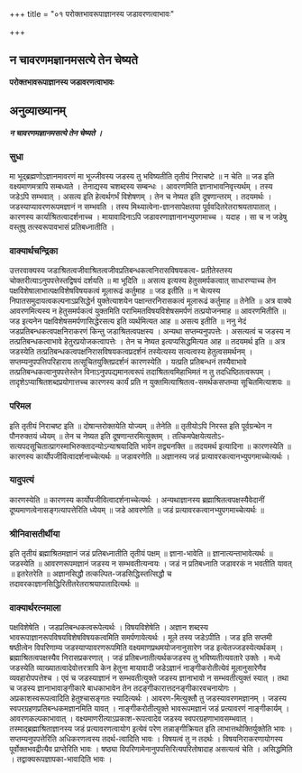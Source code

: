 +++
title = "०१ परोक्तभावरूपाज्ञानस्य जडावरणत्वाभावः"

+++


## न चावरणमज्ञानमसत्ये तेन चेष्यते

**परोक्तभावरूपाज्ञानस्य जडावरणत्वाभावः**

## **अनुव्याख्यानम्**

***न चावरणमज्ञानमसत्ये तेन चेष्यते ।***

### **सुधा**

मा भूद्ब्रह्मणोऽज्ञानमावरणं मा भूज्जीवस्य जडस्य तु भविष्यतीति तृतीयं निराचष्टे ॥ न चेति ॥ जड इति वक्ष्यमाणमत्रापि सम्बध्यते । तेनाद्यस्य चशब्दस्य सम्बन्धः । आवरणमिति ज्ञानाभावनिवृत्त्यर्थम् । तस्य जडेऽपि सम्भवात् । असत्य इति हेत्वर्थगर्भं विशेषणम् । तेन च नेष्यत इति दूषणान्तरम् । तदयमर्थः । जडस्याप्यावरणरूपमज्ञानं न सम्भवति । तस्य मिथ्यात्वेना-ज्ञानसापेक्षतया पूर्ववदितरेतराश्रयतापातात् । कारणस्य कार्याश्रितत्वादर्शनाच्च । मायावादिनाऽपि जडावरणाज्ञानानभ्युपगमाच्च । यदाह । सा च न जडेषु वस्तुषु तत्स्वरूपावभासं प्रतिबध्नातीति ।

### **वाक्यार्थचन्द्रिका**

उत्तरवाक्यस्य जडाश्रितत्वजीवाश्रितत्वजीवप्रतिबन्धकत्वनिरासविषयकत्व- प्रतीतेस्तस्य चोक्तरीत्याऽनुपपत्तेस्तद्विषयं दर्शयति ॥ मा भूदिति ॥ असत्य इत्यस्य हेतुसमर्पकत्वात् साधारण्याच्च तेन पक्षविशेषालाभात्पक्षविशेषविषयकत्वं मूलारूढं कर्तुमाह ॥ जड इतीति ॥ न चेत्यस्य निपातसमुदायत्वकल्पनाऽप्रसिद्धेर्न युक्तेत्याशयेन पक्षान्तरनिरासकत्वं मूलारूढं कर्तुमाह ॥ तेनेति ॥ अत्र वाक्ये आवरणमित्यस्य न हेतुसमर्पकत्वं युक्तमिति पराभिमतविषयविशेषसमर्पणं तत्प्रयोजनमाह ॥ आवरणमितीति ॥ जड इत्यनेन पक्षविशेषसमर्पणासिद्धेरसत्य इति व्यर्थमित्यत आह ॥ असत्य इतीति ॥ ननु नेदं जडप्रतिबन्धकत्वपक्षनिराकरणं किन्तु जडाश्रितत्वपक्षस्य । अन्यथा सप्तम्यनुपपत्तेः । असत्यत्वं च जडस्य न तत्प्रतिबन्धकत्वाभावे हेतुरप्रयोजकत्वापत्तेः । तेन च नेष्यत इत्यप्यसिद्धमित्यत आह ॥ तदयमर्थ इति ॥ अत्र जडस्येति तत्प्रतिबन्धकत्वपक्षनिरासविषयकत्वप्रदर्शनं तस्येत्यस्य सत्यत्वस्य हेतुत्वसमर्थनम् । सप्तम्यनुपपत्तिपरिहाराय तत्सूचितयुक्तिप्रदर्शनं कारणस्येति । यत्प्रति प्रतिबन्धनं तस्यैवाभावे तत्प्रतिबन्धकत्वानुपपत्तेस्तेन विनाऽनुपपद्यमानत्वरूपं तदाश्रितत्वमिहाभिमतं न तु तदधिष्ठितत्वरूपम् । तादृशेऽप्याश्रितशब्दप्रयोगात्तच्च कारणस्य कार्यं प्रति न युक्तमित्याश्रितत्व-समर्थकसप्तम्या सूचितमित्याशयः ॥

### **परिमल**

इति तृतीयं निराचष्ट इति ॥ दोषान्तरोक्तयेति योज्यम् ॥ तेनेति ॥ तृतीयोऽपि निरस्त इति पूर्वग्रन्थेन न पौनरुक्तयं ध्येयम् ॥ तेन च नेष्यत इति दूषणान्तरमित्युक्तम् । तत्किमपेक्षयेत्यतोऽ-सत्यपदसूचितात्प्रागस्माभिरुक्तादन्योऽन्याश्रयादिति भावेन तद्व्यनक्ति ॥ तदयमर्थ इत्यादिना ॥ कारणस्येति ॥ कारणस्य कार्योपजीवित्वादर्शनाच्चेत्यर्थः ॥ जडावरणेति ॥ अज्ञानस्य जडं प्रत्यावरकत्वानभ्युपगमाच्चेत्यर्थः ।

### **यादुपत्यं**

कारणस्येति ॥ कारणस्य कार्योपजीवित्वादर्शनाच्चेत्यर्थः । अन्यथाज्ञानस्य ब्रह्माश्रितत्वपक्षस्यैवेदानीं दूष्यमाणत्वेनासङ्गत्यापत्तेरिति ध्येयम् ॥ जडे आवरणेति ॥ जडं प्रत्यावरकत्वानभ्युपगमाच्चेत्यर्थः ॥

### **श्रीनिवासतीर्थीया**

इति तृतीयं ब्रह्माश्रितमज्ञानं जडं प्रतिबध्नातीति तृतीयं पक्षम् ॥ ज्ञाना-भावेति ॥ ज्ञानात्यन्ताभावेत्यर्थः ॥ जडस्येति ॥ आवरणरूपमज्ञानं जडस्य न सम्भवतीत्यन्वयः । जडं न प्रतिबध्नाति जडावरकं न भवतीति यावत् ॥ इतरेतरेति ॥ अज्ञानसिद्धौ तत्कल्पित-जडसिद्धिस्तत्सिद्धौ च तदावरकाज्ञानसिद्धिरितीतरेतराश्रयापातादित्यर्थः ॥

### **वाक्यार्थरत्नमाला**

पक्षविशेषेति । जडप्रतिबन्धकत्वरूपेत्यर्थः । विषयविशेषेति । अज्ञान शब्दस्य भावरूपाज्ञानरूपविषयविशेषविषयकत्वमिति समर्पणायेत्यर्थः । मूले तस्य जडेऽपीति । जड इति सप्तमी षष्ठीत्वेन विपरिणाम्य जडस्याप्यावरणरूपमिति वक्ष्यमाणप्रथमयोजनानुसारेण जड इत्येतज्जडस्येत्यर्थकम् । ब्रह्माश्रितत्वपक्षस्यैव निरासप्रकरणात् । जडं प्रतिबध्नातीत्यर्थकजडस्य तु भविष्यतीत्यवतारे उक्तेः । मध्ये जडस्येति व्याख्यातत्वादेवोत्तरत्रापि केन हेतुना मायावादी जडेऽज्ञानं नाङ्गीकरोतीत्येवं मूलानुसारेणैव व्यवहारोपपत्तेश्च । एवं च जडस्याज्ञानं न सम्भवतीत्युक्ते जडस्य ज्ञानाभावो न सम्भवतीत्युक्तं स्यात् । तथा च जडस्य ज्ञानाभावाङ्गीकारे बाधकाभावेन तेन तदङ्गीकारात्तदनङ्गीकारवचनायोगः । अप्रकाशस्वरूपत्वादिति हेतुश्चासङ्गतः स्यादित्यर्थः । आवरण-मित्युक्तौ तु जडस्यावरणमज्ञानम् । जडस्य स्वपरग्रहणप्रतिबन्धकमज्ञानमिति यावत् । नाङ्गीकरोतीत्युक्ते भावरूपमज्ञानं जडं प्रत्यावरणं नाङ्गीकार्यम् । आवरणकल्पकाभावात् । वक्ष्यमाणरीत्याऽप्रकाश-रूपत्वादेव जडस्य स्वपरग्रहणाभावसम्भवात् । तस्माद्ब्रह्माश्रिताज्ञानस्य जडं प्रत्यावरणत्वायोग इत्येवं परेण तन्नाङ्गीक्रियत इति लाभात्तथोक्तिर्युक्तेति भावः । सप्तम्यनुपपत्तेरिति अधिकरणत्वस्य तदर्थ-त्वादिति भावः । विषयत्वं तु न तदर्थः । विषयनिराकरणायोगस्य पूर्वोक्तभवद्रीत्यैव प्राप्तेरिति भावः । षष्ठ्या विपरिणामेनानुपपत्तिरित्यपरितोषादाह असत्यत्वं चेति । असिद्धमिति । तद्वाक्यरूपज्ञापका-भावादिति भावः ।



